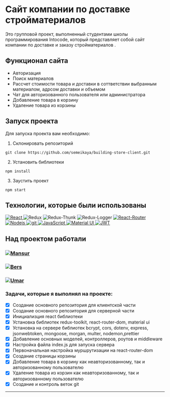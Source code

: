 # Сайт компании по доставке стройматериалов

Это групповой проект, выполненный студентами школы программирования Intocode, который представляет собой сайт компании по доставке и заказу стройматериалов . 

## Функционал сайта

* Авторизация
* Поиск материалов
* Рассчет стоимости товара и доставки в соттветствии выбранным материалом, адрсом доставки и объемом
* Чат для авторизованного пользователя или администратора
* Добавление товара в корзину
* Удаление товара из корзины

## Запуск проекта

Для запуска проекта вам необходимо:

1. Склонировать репозиторий
```
git clone https://github.com/semeikaya/building-store-client.git
```
2. Установить библиотеки
```
npm install
```
3. Заустить проект
```
npm start
```
## Технологии, которые были использованы
<p>
  <a href="https://ru.reactjs.org/">
  <img alt="React" src="https://img.shields.io/badge/-React-45b8d8?style=for-the-badge&logo=react&logoColor=white" />
  </a>
  <img alt="Redux" src="https://img.shields.io/badge/-Redux-430098?style=for-the-badge&logo=redux&logoColor=white" />
  <img alt="Redux-Thunk" src="https://img.shields.io/badge/-Redux_Thunk-white?style=for-the-badge&logo=Redux&logoColor=430098" />
  <img alt="Redux-Logger" src="https://img.shields.io/badge/-Redux_Logger-430098?style=for-the-badge&logo=Redux&logoColor=white" />
   <a href="https://reactrouter.com/en/main">
<img alt="React-Router" src="https://img.shields.io/badge/-React_Router-black?style=for-the-badge&logo=react-router&logoColor=orange" />
  </a>
   <a href="https://nodejs.org/en/">
<img alt="Nodejs" src="https://img.shields.io/badge/-Nodejs-43853d?style=for-the-badge&logo=Node.js&logoColor=white" />
  </a>
   <a href="https://git-scm.com/">
<img alt="git" src="https://img.shields.io/badge/-Git-F05032?style=for-the-badge&logo=git&logoColor=white" />
  </a>
   <a href="">
<img alt="JavaScript" src="https://img.shields.io/badge/-JavaScript-yellow?style=for-the-badge&logo=JavaScript&logoColor=white" />
  </a>
  <a href="https://mui.com/">
<img alt="Material UI" src="https://img.shields.io/badge/-Material UI-4794b5?style=for-the-badge&logo=mui&logoColor=white" />
  </a>
   <a href="https://jwt.io/">
     <img alt="JWT" src="https://img.shields.io/badge/-JSON Web Token-black?style=for-the-badge&logo=JSONWebTokens&logoColor=white" />
  </a>
  
  ## Над проектом работали
  
  <h3><a href="https://github.com/MansoAb">
     <img alt="Mansur" src="https://img.shields.io/badge/-Mansur_Abubakarov-black?style=for-the-badge&logo=github&logoColor=white" />
  </a></h3>
  <h3><a href="">
    <img alt="Bers" src="https://img.shields.io/badge/-Bers_Yaskaev-black?style=for-the-badge&logo=github&logoColor=white" />
  </a></h3>
  <h3><a href="">
    <img alt="Umar" src="https://img.shields.io/badge/-Umar_Gadaev-black?style=for-the-badge&logo=github&logoColor=white" />
  </a></h3>
</p>

### Задачи, которые я выполнял на проекте:
- [x] Создание основного репозитория для клиентской части
- [x] Создание основного репозитория для серверной части
- [x] Инициализция react библиотеки
- [x] Установка библиотек redux-toolkit, react-router-dom, material ui
- [x] Установка на сервере библиотек bcrypt, cors, dotenv, express, jsonwebtoken, mongoose, morgan, multer, nodemon,prettier
- [x] Добавление основных моделей, контроллеров, роутов и middleware
- [x] Настройка файла index.js для запуска сервера
- [x] Первоначальная настройка муршрутизации на react-router-dom
- [x] Создание страницы корзины
- [x] Добавление товара в корзину как неавторизованному, так и авторизованному пользователю
- [x] Удаление товара из корзин как неавторизованному, так и авторизованному пользователю
- [x] Создание и контроль веток git
---
